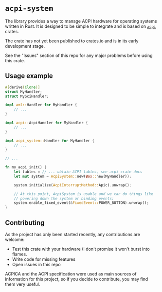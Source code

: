 `acpi-system`
=============

The library provides a way to manage ACPI hardware 
for operating systems written in Rust. It is designed
to be simple to integrate and is based on 
[`acpi`](https://github.com/rust-osdev/acpi) crates.

The crate has not yet been published to crates.io and is 
in its early development stage.

See the "Issues" section of this repo for any major 
problems before using this crate.

Usage example
-------------

```rust
#[derive(Clone)]
struct MyHandler;
struct MySciHandler;

impl aml::Handler for MyHandler {
	// ...
}

impl acpi::AcpiHandler for MyHandler {
	// ...
}

impl acpi_system::Handler for MyHandler {
	// ...
}

// ...

fn my_acpi_init() {
	let tables = // ... obtain ACPI tables, see acpi crate docs
	let mut system = AcpiSystem::new(Box::new(MyHandler));

	system.initialize(AcpiInterruptMethod::Apic).unwrap();

	// At this point, AcpiSystem is usable and we can do things like
	// powering down the system or binding events:
	system.enable_fixed_event(&FixedEvent::POWER_BUTTON).unwrap();
}
```

Contributing
------------

As the project has only been started recently, any contributions are welcome:

* Test this crate with your hardware (I don't promise it won't burst into flames.
* Write code for missing features
* Open issues in this repo

ACPICA and the ACPI specification were used as main sources of 
information for this project, so if you decide to contribute,
you may find them very useful.